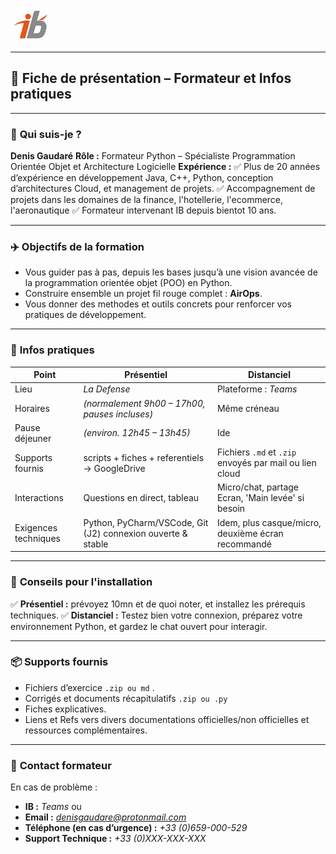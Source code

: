 ![Logo](images\logo.png)


---

## 📝 Fiche de présentation – Formateur et Infos pratiques

---

### 👤 **Qui suis-je ?**

**Denis Gaudaré**
**Rôle :** Formateur Python – Spécialiste Programmation Orientée Objet et Architecture Logicielle
**Expérience :**
✅ Plus de 20 années d’expérience en développement Java, C++, Python, conception d’architectures Cloud, et management de projets.
✅ Accompagnement de projets dans les domaines de la finance, l'hotellerie, l'ecommerce, l'aeronautique
✅ Formateur intervenant IB depuis bientot 10 ans.

---

### ✈️ **Objectifs de la formation**

* Vous guider pas à pas, depuis les bases jusqu’à une vision avancée de la programmation orientée objet (POO) en Python.
* Construire ensemble un projet fil rouge complet : **AirOps**.
* Vous donner des methodes et outils concrets pour renforcer vos pratiques de développement.

---

### 📍 **Infos pratiques**

| Point                | Présentiel                                                  | Distanciel                                              |
| -------------------- |-------------------------------------------------------------|---------------------------------------------------------|
| Lieu                 | *La Defense*                                                | Plateforme : *Teams*                                    |
| Horaires             | *(normalement 9h00 – 17h00, pauses incluses)*               | Même créneau                                            |
| Pause déjeuner       | *(environ. 12h45 – 13h45)*                                  | Ide                                                     |
| Supports fournis     | scripts + fiches + referentiels -> GoogleDrive              | Fichiers `.md` et `.zip` envoyés par mail ou lien cloud |
| Interactions         | Questions en direct, tableau                                | Micro/chat, partage Ecran, 'Main levée' si besoin       |
| Exigences techniques | Python, PyCharm/VSCode, Git (J2) connexion ouverte & stable | Idem, plus casque/micro, deuxième écran recommandé      |

---

### 💬 **Conseils pour l'installation**
✅ **Présentiel :** prévoyez 10mn et de quoi noter, et installez les prérequis techniques.
✅ **Distanciel :** Testez bien votre connexion, préparez votre environnement Python, et gardez le chat ouvert pour interagir.

---

### 📦 **Supports fournis**

* Fichiers d’exercice `.zip ou md` .
* Corrigés et documents récapitulatifs `.zip ou .py` 
* Fiches explicatives.
* Liens et Refs vers divers documentations officielles/non officielles et ressources complémentaires.

---

### 📧 **Contact formateur**

En cas de problème  :

* **IB :** *Teams* ou 
* **Email :** *denisgaudare@protonmail.com*
* **Téléphone (en cas d’urgence) :** *+33 (0)659-000-529*
* **Support Technique :** *+33 (0)XXX-XXX-XXX*